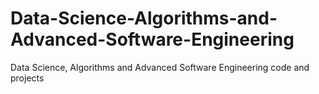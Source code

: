 # Data-Science-Algorithms-and-Advanced-Software-Engineering
Data Science, Algorithms and Advanced Software Engineering code and projects

